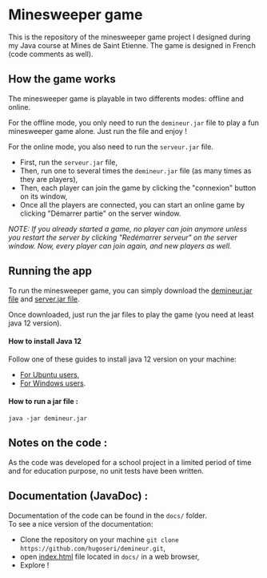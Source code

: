 # Minesweeper game
This is the repository of the minesweeper game project I designed during my Java course at Mines de Saint Etienne.
The game is designed in French (code comments as well).

## How the game works
The minesweeper game is playable in two differents modes: offline and online.   

For the offline mode, you only need to run the `demineur.jar` file to play a fun minesweeper game alone. Just run the file and enjoy !

For the online mode, you also need to run the `serveur.jar` file.    
* First, run the `serveur.jar` file,
* Then, run one to several times the `demineur.jar` file (as many times as they are players),
* Then, each player can join the game by clicking the "connexion" button on its window,
* Once all the players are connected, you can start an online game by clicking "Démarrer partie" on the server window.

_NOTE: If you already started a game, no player can join anymore unless you restart the server by clicking "Redémarrer serveur" on the server window. Now, every player can join again, and new players as well._

## Running the app
To run the minesweeper game, you can simply download the [demineur.jar file](out/artifacts/demineur_jar/demineur.jar) and [server.jar file](out/artifacts/serveur_jar/serveur.jar).   

Once downloaded, just run the jar files to play the game (you need at least java 12 version). 

#### How to install Java 12
Follow one of these guides to install java 12 version on your machine:
* [For Ubuntu users](http://ubuntuhandbook.org/index.php/2019/03/install-oracle-java-12-ubuntu-18-04-16-04/),
* [For Windows users](https://java.tutorials24x7.com/blog/how-to-install-openjdk-12-on-windows).

#### How to run a jar file :
```java -jar demineur.jar```

## Notes on the code :
As the code was developed for a school project in a limited period of time and for education purpose, no unit tests have been written.

## Documentation (JavaDoc) :
Documentation of the code can be found in the `docs/` folder.  
To see a nice version of the documentation:
* Clone the repository on your machine `git clone https://github.com/hugoseri/demineur.git`,
* open [index.html](docs/index.html) file located in `docs/` in a web browser,
* Explore !

